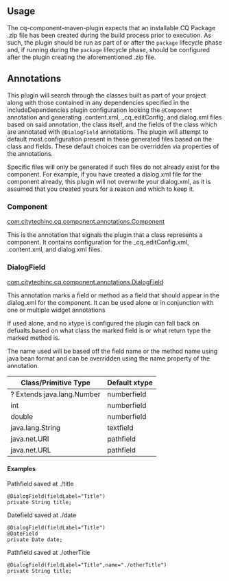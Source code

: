 ## Usage

The cq-component-maven-plugin expects that an installable CQ Package .zip file has been created during
the build process prior to execution.  As such, the plugin should be run as part of or after the `package`
lifecycle phase and, if running during the `package` lifecycle phase, should be configured after the
plugin creating the aforementioned .zip file.

## Annotations

This plugin will search through the classes built as part of your project along with those contained in any
dependencies specified in the includeDependencies plugin configuration looking the `@Component` annotation and
generating .content.xml, _cq_editConfig, and dialog.xml files based on said annotation, the class itself,
and the fields of the class which are annotated with `@DialogField` annotations.  The plugin will attempt to
default most configuration present in these generated files based on the class and fields.  These default
choices can be overridden via properties of the annotations.

Specific files will only be generated if such files do not already exist for the component.  For example,
if you have created a dialog.xml file for the component already, this plugin will not overwrite your dialog.xml,
as it is assumed that you created yours for a reason and which to keep it.

### Component
[com.citytechinc.cq.component.annotations.Component](apidocs/com/citytechinc/cq/component/annotations/Component.html)

This is the annotation that signals the plugin that a class represents a component.  It contains configuration for the _cq_editConfig.xml, .content.xml, and dialog.xml files.

### DialogField
[com.citytechinc.cq.component.annotations.DialogField](apidocs/com/citytechinc/cq/component/annotations/DialogField.html)

This annotation marks a field or method as a field that should appear in the dialog.xml for the component.  It can be used alone or in conjunction with
one or multiple widget annotations

If used alone, and no xtype is configured the plugin can fall back on defualts based on what class the marked field is or what return type the marked method is.

The name used will be based off the field name or the method name using java bean format and can be overridden using the name property of the annotation.

<table class="table table-striped break-words-table">
	<thead>
		<tr>
			<th>Class/Primitive Type</th>
			<th>Default xtype</th>
		</tr>
	</thead>
	<tbody>
		<tr>
			<td>? Extends java.lang.Number</td>
			<td>numberfield</td>
		</tr>
		<tr>
			<td>int</td>
			<td>numberfield</td>
		</tr>
		<tr>
			<td>double</td>
			<td>numberfield</td>
		</tr>
		<tr>
			<td>java.lang.String</td>
			<td>textfield</td>
		</tr>
		<tr>
			<td>java.net.URI</td>
			<td>pathfield</td>
		</tr>
		<tr>
			<td>java.net.URL</td>
			<td>pathfield</td>
		</tr>
	</tbody>
</table>

#### Examples
Pathfield saved at ./title

	@DialogField(fieldLabel="Title")
	private String title;

Datefield saved at ./date

	@DialogField(fieldLabel="Title")
	@DateField
	private Date date;


Pathfield saved at ./otherTitle

	@DialogField(fieldLabel="Title",name="./otherTitle")
	private String title;



